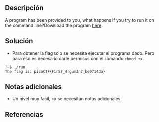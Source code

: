 ## Descripción
A program has been provided to you, what happens if you try to run it on the command line?Download the program [here](https://artifacts.picoctf.net/c/308/run).

## Solución
- Para obtener la flag solo se necesita ejecutar el programa dado. Pero para eso es necesario darle permisos con el comando `chmod +x`.
```bash()
└─$ ./run       
The flag is: picoCTF{F1r57_4rgum3n7_be0714da}  
```

## Notas adicionales
- Un nivel muy facil, no se necesitan notas adicionales.

## Referencias 